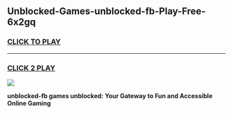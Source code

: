 
## Unblocked-Games-unblocked-fb-Play-Free-6x2gq
<h3>
<a href="https://premium76.site?title=unblocked-fb&ref=21A">CLICK TO PLAY</a></h3>
<hr>

<h3>
<a href="https://premium76.site?title=unblocked-fb&ref=21A">CLICK 2 PLAY</a>
  
</h3>

<a href="https://premium76.site?title=unblocked-fb&ref=21A"><img src="https://clearcache.store/games.png"></a>


**unblocked-fb games unblocked: Your Gateway to Fun and Accessible Online Gaming**

